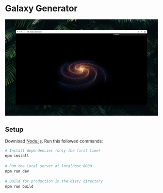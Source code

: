 # Galaxy Generator

<img width="1440" alt="Capture d’écran 2022-03-11 à 10 46 31" src="https://github.com/ajobart/Galaxy-Generator/blob/master/illustration.png?raw=true">

## Setup
Download [Node.js](https://nodejs.org/en/download/).
Run this followed commands:

``` bash
# Install dependencies (only the first time)
npm install

# Run the local server at localhost:8080
npm run dev

# Build for production in the dist/ directory
npm run build
```
